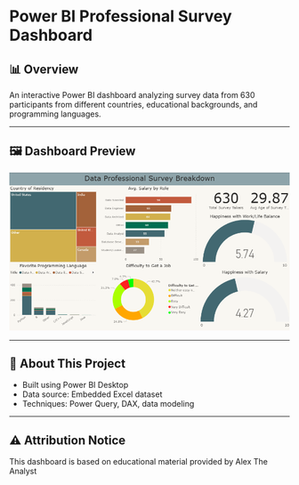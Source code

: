 # Power BI Professional Survey Dashboard

## 📊 **Overview**
An interactive Power BI dashboard analyzing survey data from 630 participants from different countries, educational backgrounds, and programming languages.

---

## 🖼️ **Dashboard Preview**

![Dashboard Overview](Dashboard_Overview.png)

---

## 🧠 **About This Project**
- Built using Power BI Desktop  
- Data source: Embedded Excel dataset 
- Techniques: Power Query, DAX, data modeling

---

## ⚠️ **Attribution Notice**
This dashboard is based on educational material provided by Alex The Analyst 



